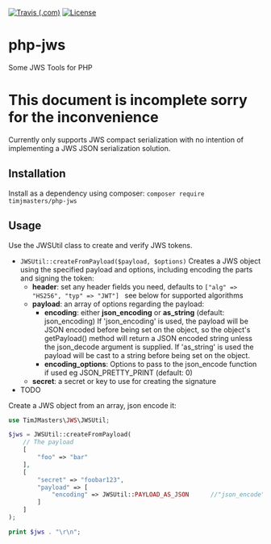 [![Travis (.com)](https://img.shields.io/travis/com/timjmasters/php-jws?style=for-the-badge)](https://travis-ci.com/timjmasters/php-base64url)
[![License](https://img.shields.io/github/license/timjmasters/php-jws?color=blue&style=for-the-badge)](https://www.gnu.org/licenses/gpl-3.0.en.html)

# php-jws
Some JWS Tools for PHP

# This document is incomplete sorry for the inconvenience

Currently only supports JWS compact serialization with no intention of implementing a JWS JSON serialization solution.
## Installation
Install as a dependency using composer:
`composer require timjmasters/php-jws`

## Usage
Use the JWSUtil class to create and verify JWS tokens.

 - `JWSUtil::createFromPayload($payload, $options)`
    Creates a JWS object using the specified payload and options, including encoding the parts and signing the token:
   - **header**: set any header fields you need, defaults to `["alg" => "HS256", "typ" => "JWT"] ` see below for supported algorithms
   - **payload**: an array of options regarding the payload:
     - **encoding**: either **json_encoding** or **as_string** (default: json_encoding)
       If 'json_encoding' is used, the payload will be JSON encoded before being set on the object, so the object's getPayload() method will return a JSON encoded string unless the json_decode argument is supplied.
       If 'as_string' is used the payload will be cast to a string before being set on the object.
     - **encoding_options**: Options to pass to the json_encode function if used eg JSON_PRETTY_PRINT (default: 0)
   - **secret**: a secret or key to use for creating the signature
 - TODO

Create a JWS object from an array, json encode it:
```php
use TimJMasters\JWS\JWSUtil;

$jws = JWSUtil::createFromPayload(
    // The payload
    [
        "foo" => "bar"
    ],
    [
        "secret" => "foobar123",
        "payload" => [
            "encoding" => JWSUtil::PAYLOAD_AS_JSON      //"json_encode"
        ]
    ]
);

print $jws . "\r\n";
```